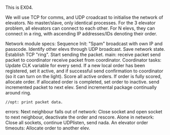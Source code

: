 This is EX04.

We will use TCP for comms, and UDP croadcast to initialise the network of elevators.
No master/slave, only identical processes.
For the 3 elevator problem, all elevators can connect to each other. For N elevs, they can connect in a ring, with ascending IP addresses/IDs denoting their order.


Network module specs:
Sequence
Init: 
	"Spam" broadcast with own IP and passcode.
	Identify other elevs through UDP broadcast. Save network state.
	Establish TCP "ring".
	Start sending the packet.
main:
	receive packet
	send packet to coordinator
	receive packet from coordinator. Coordinator tasks:
		Update CLK variable for every send.
		If a new local order has been registered, set it active, and if successful send confirmation to coordinator (so it can turn on the light).
		Score all active orders.
		If order is fully scored, allocate order.
		If allocated order is completed, set order to inactive.
	send incremented packet to next elev.
	Send incremental package continually around ring. 
		
		
		
			
	//opt: print packet data.
errors:
	Next neighbour falls out of network: Close socket and open socket to next neighbour, deactivate the order and rescore.
	Alone in network: Close all sockets, continue UDPlisten, send nada.
	An elevator order timeouts: Allocate order to another elev.
